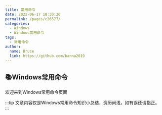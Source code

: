 ```yaml
---
title: 常用命令
date: 2022-06-17 18:30:26
permalink: /pages/c26577/
categories:
  - Windows
  - Windows常用命令
tags:
  - 常用命令
author: 
  name: Bruce
  link: https://github.com/banna2019
---
```



## 📚Windows常用命令
欢迎来到Windows常用命令页面

:::tip
文章内容仅是Windows常用命令知识小总结，资历尚浅，如有误还请指正。
:::